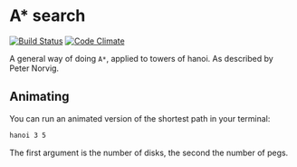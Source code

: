 # A* search

[![Build Status](https://travis-ci.org/purzelrakete/hanoi.png)](https://travis-ci.org/purzelrakete/hanoi)
[![Code Climate](https://codeclimate.com/github/purzelrakete/hanoi.png)](https://codeclimate.com/github/purzelrakete/hanoi)

A general way of doing `A*`, applied to towers of hanoi. As described by Peter
Norvig.

## Animating

You can run an animated version of the shortest path in your terminal:

```sh
hanoi 3 5
```

The first argument is the number of disks, the second the number of pegs.

